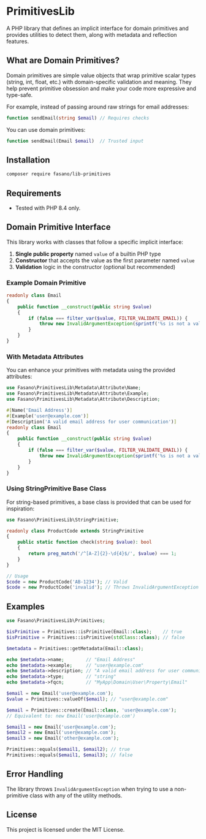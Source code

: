 # PrimitivesLib

A PHP library that defines an implicit interface for domain primitives and provides utilities to detect them, along with metadata and reflection features.

## What are Domain Primitives?

Domain primitives are simple value objects that wrap primitive scalar types (string, int, float, etc.) with domain-specific validation and meaning. They help prevent primitive obsession and make your code more expressive and type-safe.

For example, instead of passing around raw strings for email addresses:
```php
function sendEmail(string $email) // Requires checks
```

You can use domain primitives:
```php
function sendEmail(Email $email)  // Trusted input
```

## Installation

```bash
composer require fasano/lib-primitives
```

## Requirements

- Tested with PHP 8.4 only.

## Domain Primitive Interface

This library works with classes that follow a specific implicit interface:

1. **Single public property** named `value` of a builtin PHP type
2. **Constructor** that accepts the value as the first parameter named `value`
3. **Validation** logic in the constructor (optional but recommended)

### Example Domain Primitive

```php
readonly class Email
{
    public function __construct(public string $value)
    {
        if (false === filter_var($value, FILTER_VALIDATE_EMAIL)) {
            throw new InvalidArgumentException(sprintf('%s is not a valid email', $value));
        }
    }
}
```

### With Metadata Attributes

You can enhance your primitives with metadata using the provided attributes:

```php
use Fasano\PrimitivesLib\Metadata\Attribute\Name;
use Fasano\PrimitivesLib\Metadata\Attribute\Example;
use Fasano\PrimitivesLib\Metadata\Attribute\Description;

#[Name('Email Address')]
#[Example('user@example.com')]
#[Description('A valid email address for user communication')]
readonly class Email
{
    public function __construct(public string $value)
    {
        if (false === filter_var($value, FILTER_VALIDATE_EMAIL)) {
            throw new InvalidArgumentException(sprintf('%s is not a valid email', $value));
        }
    }
}
```

### Using StringPrimitive Base Class

For string-based primitives, a base class is provided that can be used for inspiration:

```php
use Fasano\PrimitivesLib\StringPrimitive;

readonly class ProductCode extends StringPrimitive
{
    public static function check(string $value): bool
    {
        return preg_match('/^[A-Z]{2}-\d{4}$/', $value) === 1;
    }
}

// Usage
$code = new ProductCode('AB-1234'); // Valid
$code = new ProductCode('invalid'); // Throws InvalidArgumentException
```

## Examples

```php
use Fasano\PrimitivesLib\Primitives;

$isPrimitive = Primitives::isPrimitive(Email::class);    // true
$isPrimitive = Primitives::isPrimitive(stdClass::class); // false
```

```php
$metadata = Primitives::getMetadata(Email::class);

echo $metadata->name;        // "Email Address"
echo $metadata->example;     // "user@example.com"
echo $metadata->description; // "A valid email address for user communication"
echo $metadata->type;        // "string"
echo $metadata->fqcn;        // "MyApp\Domain\User\Property\Email"
```

```php
$email = new Email('user@example.com');
$value = Primitives::valueOf($email); // "user@example.com"
```

```php
$email = Primitives::create(Email::class, 'user@example.com');
// Equivalent to: new Email('user@example.com')
```

```php
$email1 = new Email('user@example.com');
$email2 = new Email('user@example.com');
$email3 = new Email('other@example.com');

Primitives::equals($email1, $email2); // true
Primitives::equals($email1, $email3); // false
```

## Error Handling

The library throws `InvalidArgumentException` when trying to use a non-primitive class with any of the utility methods.

## License

This project is licensed under the MIT License.